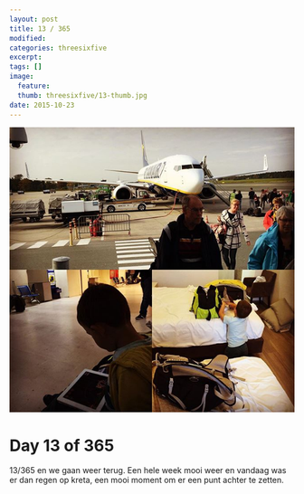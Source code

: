 ```yaml
---
layout: post
title: 13 / 365
modified:
categories: threesixfive
excerpt:
tags: []
image:
  feature: 
  thumb: threesixfive/13-thumb.jpg
date: 2015-10-23
---
```


![13](/images/threesixfive/13.jpg)

# Day 13 of 365

13/365 en we gaan weer terug. Een hele week mooi weer en vandaag was er dan regen op kreta, een mooi moment om er een punt achter te zetten.
